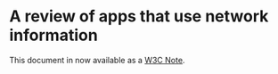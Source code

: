 # A review of apps that use network information
This document in now available as a [W3C Note](http://w3c-webmob.github.io/netinfo-usecases/).
